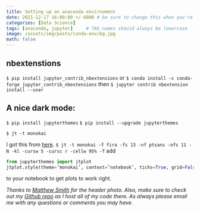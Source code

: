 ```yaml
---
title: Setting up an anaconda envirnoment
date: 2021-12-17 16:00:00 +/-0800 # be sure to change this when you're ready
categories: [Data Science]
tags: [anaconda, jupyter]     # TAG names should always be lowercase
image: /assets/img/posts/conda-env/bg.jpg
math: false
---
```

## nbextenstions
`$ pip install jupyter_contrib_nbextensions`
or 
`$ conda install -c conda-forge jupyter_contrib_nbextensions`
then
`$ jupyter contrib nbextension install --user`

## A nice dark mode:
`$ pip install jupyterthemes`
`$ pip install --upgrade jupyterthemes`

`$ jt -t monokai`


I got this from [here](https://medium.com/@rbmsingh/making-jupyter-dark-mode-great-5adaedd814db).
`$ jt -t monokai -f fira -fs 13 -nf ptsans -nfs 11 -N -kl -cursw 5 -cursc r -cellw 95% -T`
add 

```python 
from jupyterthemes import jtplot
jtplot.style(theme=’monokai’, context=’notebook’, ticks=True, grid=False)
```
to your notebook to get plots to work right.



_Thanks to [Matthew Smith](https://unsplash.com/photos/Rfflri94rs8) for the header photo. Also, make sure to check out my [Github repo](https://github.com/ColinB19/) as I host all of my code there. As always please email me with any questions or comments you may have._